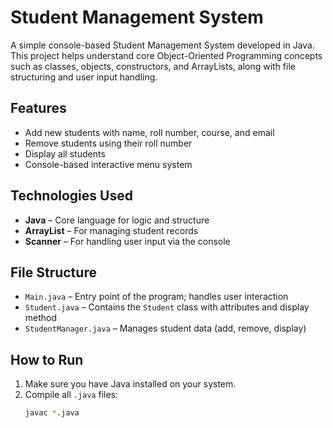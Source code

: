 # Student Management System

A simple console-based Student Management System developed in Java. This project helps understand core Object-Oriented Programming concepts such as classes, objects, constructors, and ArrayLists, along with file structuring and user input handling.

## Features

- Add new students with name, roll number, course, and email
- Remove students using their roll number
- Display all students
- Console-based interactive menu system

## Technologies Used

- **Java** – Core language for logic and structure
- **ArrayList** – For managing student records
- **Scanner** – For handling user input via the console

## File Structure

- `Main.java` – Entry point of the program; handles user interaction
- `Student.java` – Contains the `Student` class with attributes and display method
- `StudentManager.java` – Manages student data (add, remove, display)

## How to Run

1. Make sure you have Java installed on your system.
2. Compile all `.java` files:
   ```bash
   javac *.java
